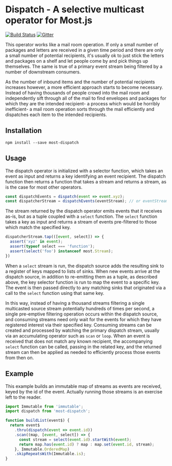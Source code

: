 # Dispatch - A selective multicast operator for Most.js

[![Build Status](https://travis-ci.org/mostjs-community/most-dispatch.svg?branch=master)](https://travis-ci.org/axefrog/most-dispatch)
[![Gitter](https://badges.gitter.im/Join%20Chat.svg)](https://gitter.im/cujojs/most)

This operator works like a mail room operation. If only a small number of packages and letters are received in a given time period and there are only a small number of potential recipients, it's usually ok to just stick the letters and packages on a shelf and let people come by and pick things up themselves. The same is true of a primary event stream being filtered by a number of downstream consumers.

As the number of inbound items and the number of potential recipients increases however, a more efficient approach starts to become necessary. Instead of having thousands of people crowd into the mail room and independently sift through all of the mail to find envelopes and packages for which they are the intended recipient- a process which would be horribly inefficient- a mail room operation sorts through the mail efficiently and dispatches each item to the intended recipients.

## Installation

```
npm install --save most-dispatch
```

## Usage

The dispatch operator is initialized with a selector function, which takes an event as input and returns a key identifying an event recipient. The dispatch function then returns a function that takes a stream and returns a stream, as is the case for most other operators.

```js
const dispatchEvents = dispatch(event => event.xyz);
const dispatcherStream = dispatchEvents(eventStream); // or eventStream.thru(dispatchEvents)
```

The stream returned by the dispatch operator emits events that it receives as-is, but as a tuple coupled with a `select` function. The `select` function takes a key as input and returns a stream of events pre-filtered to those which match the specified key.

```js
dispatcherStream.tap(([event, select]) => {
  assert('xyz' in event);
  assert(typeof select === 'function');
  assert(select('foo') instanceof most.Stream);
})
```

When a `select` stream is run, the dispatch source adds the resulting sink to a register of keys mapped to lists of sinks. When new events arrive at the dispatch source, in addition to re-emitting them as a tuple, as described above, the key selector function is run to map the event to a specific key. The event is then passed directly to any matching sinks that originated via a call to the `select` function using that same key.

In this way, instead of having a thousand streams filtering a single multicasted source stream potentially hundreds of times per second, a single pre-emptive filtering operation occurs within the dispatch source, and consuming streams need only wait for the events for which they have registered interest via their specified key. Consuming streams can be created and processed by watching the primary dispatch stream, usually via an accumulating operator such as `scan` or `loop`. When an event is received that does not match any known recipient, the accompanying `select` function can be called, passing in the related key, and the returned stream can then be applied as needed to efficiently process those events from then on.

## Example

This example builds an immutable map of streams as events are received, keyed by the id of the event. Actually running those streams is an exercise left to the reader. 

```js
import Immutable from 'immutable';
import dispatch from 'most-dispatch';

function buildList(event$) {
  return event$
    .thru(dispatch(event => event.id))
    .scan((map, [event, select]) => {
      const stream = select(event.id).startWith(event);
      return map.has(event.id) ? map : map.set(event.id, stream);
    }, Immutable.OrderedMap)
    .skipRepeatsWith(Immutable.is);
}
```

